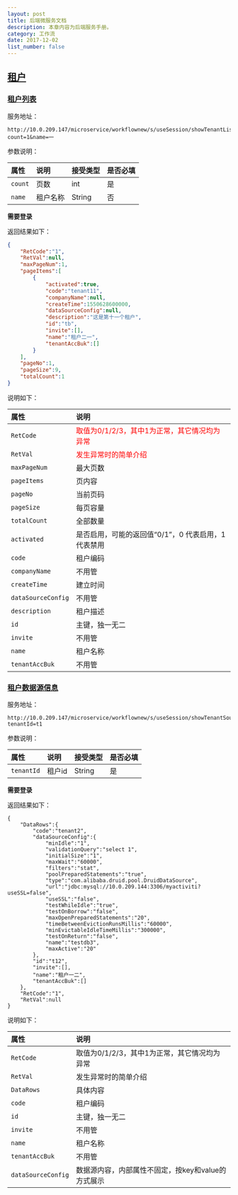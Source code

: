 ```yaml
---
layout: post
title: 后端微服务文档
description: 本章内容为后端服务手册。
category: 工作流
date: 2017-12-02
list_number: false
---
```


## [租户](#租户)

### [租户列表](#租户列表)
服务地址：
```
http://10.0.209.147/microservice/workflownew/s/useSession/showTenantList?count=1&name=一
```

参数说明：

| 属性     | 说明   | 接受类型  | 是否必填 |
|:--------|:-------|:-------|:-------|
| `count`  | 页数 | int | 是 |
| `name`  | 租户名称 | String | 否 |

<b>需要登录</b>

返回结果如下：

```json
{
	"RetCode":"1",
	"RetVal":null,
	"maxPageNum":1,
	"pageItems":[
		{
			"activated":true,
			"code":"tenant11",
			"companyName":null,
			"createTime":1550628600000,
			"dataSourceConfig":null,
			"description":"这是第十一个租户",
			"id":"tb",
			"invite":[],
			"name":"租户二一",
			"tenantAccBuk":[]
		}
	],
	"pageNo":1,
	"pageSize":9,
	"totalCount":1
}
```

说明如下：

| 属性     | 说明   |
|:--------|:-------|
| `RetCode` | <font color='red'>取值为0/1/2/3，其中1为正常，其它情况均为异常</font> |
| `RetVal` | <font color='red'>发生异常时的简单介绍</font> |
| `maxPageNum` | 最大页数 |
| `pageItems` | 页内容 |
| `pageNo` | 当前页码 |
| `pageSize` | 每页容量 |
| `totalCount` | 全部数量 |
| `activated`  | 是否启用，可能的返回值“0/1”，0 代表启用，1 代表禁用|
| `code` | 租户编码 |
| `companyName` | 不用管 |
| `createTime`     | 建立时间 |
| `dataSourceConfig`     | 不用管 |
| `description`     | 租户描述 |
| `id`     | 主键，独一无二 |
| `invite`  | 不用管 |
| `name`     | 租户名称 |
| `tenantAccBuk`     | 不用管 |

### [租户数据源信息](#租户数据源信息)
服务地址：
```
http://10.0.209.147/microservice/workflownew/s/useSession/showTenantSource?tenantId=t1
```

参数说明：

| 属性     | 说明   | 接受类型  | 是否必填 |
|:--------|:-------|:-------|:-------|
| `tenantId`  | 租户id | String | 是 |
<b>需要登录</b>

返回结果如下：

```
{
	"DataRows":{
		"code":"tenant2",
		"dataSourceConfig":{
			"minIdle":"1",
			"validationQuery":"select 1",
			"initialSize":"1",
			"maxWait":"60000",
			"filters":"stat",
			"poolPreparedStatements":"true",
			"type":"com.alibaba.druid.pool.DruidDataSource",
			"url":"jdbc:mysql://10.0.209.144:3306/myactiviti?useSSL=false",
			"useSSL":"false",
			"testWhileIdle":"true",
			"testOnBorrow":"false",
			"maxOpenPreparedStatements":"20",
			"timeBetweenEvictionRunsMillis":"60000",
			"minEvictableIdleTimeMillis":"300000",
			"testOnReturn":"false",
			"name":"testdb3",
			"maxActive":"20"
		},
		"id":"t12",
		"invite":[],
		"name":"租户一二",
		"tenantAccBuk":[]
	},
	"RetCode":"1",
	"RetVal":null
}
```

说明如下：

| 属性     | 说明   |
|:--------|:-------|
| `RetCode` | 取值为0/1/2/3，其中1为正常，其它情况均为异常 |
| `RetVal` | 发生异常时的简单介绍 |
| `DataRows` | 具体内容 |
| `code` | 租户编码 |
| `id`     | 主键，独一无二 |
| `invite`  | 不用管 |
| `name`     | 租户名称 |
| `tenantAccBuk`     | 不用管 |
| `dataSourceConfig` | 数据源内容，内部属性不固定，按key和value的方式展示 |